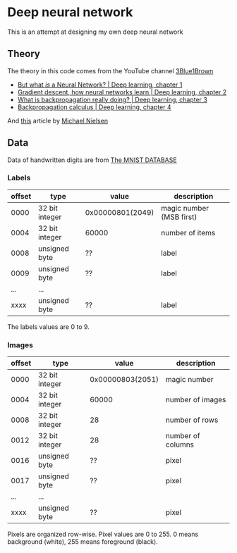 
# Deep neural network

This is an attempt at designing my own deep neural network

## Theory
The theory in this code comes from the YouTube channel [3Blue1Brown](https://www.youtube.com/channel/UCYO_jab_esuFRV4b17AJtAw/about)

- [But what *is* a Neural Network? | Deep learning, chapter 1](https://youtu.be/aircAruvnKk)
- [Gradient descent, how neural networks learn | Deep learning, chapter 2](https://youtu.be/IHZwWFHWa-w)
- [What is backpropagation really doing? | Deep learning, chapter 3](https://youtu.be/Ilg3gGewQ5U)
- [Backpropagation calculus | Deep learning, chapter 4](https://youtu.be/tIeHLnjs5U8)

And [this](http://neuralnetworksanddeeplearning.com/chap2.html) article by [Michael Nielsen](http://michaelnielsen.org/)

## Data
Data of handwritten digits are from [The MNIST DATABASE](http://yann.lecun.com/exdb/mnist/)

### Labels

|offset |type           |value            |description              | 
|---|---|---|---|
|0000   |32 bit integer |0x00000801(2049) |magic number (MSB first) |
|0004   |32 bit integer |60000            |number of items          |
|0008   |unsigned byte  |??               |label                    |
|0009   |unsigned byte  |??               |label                    |
|...    |...            |                 |                         |
|xxxx   |unsigned byte  |??               |label                    |

The labels values are 0 to 9.

### Images
|offset |type           |value            |description       | 
|---|---|---|---|
|0000   |32 bit integer |0x00000803(2051) |magic number      |
|0004   |32 bit integer |60000            |number of images  |
|0008   |32 bit integer |28               |number of rows    |
|0012   |32 bit integer |28               |number of columns |
|0016   |unsigned byte  |??               |pixel             |
|0017   |unsigned byte  |??               |pixel             |
|...    |...            |                 |                  |
|xxxx   |unsigned byte  |??               |pixel             |

Pixels are organized row-wise. Pixel values are 0 to 255. 0 means background (white), 255 means foreground (black).